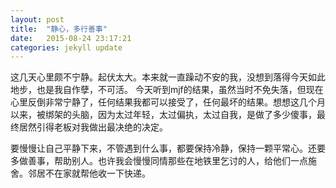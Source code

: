 ```yaml
---
layout: post
title:  "静心，多行善事"
date:   2015-08-24 23:17:21
categories: jekyll update
---
```

这几天心里颇不宁静。起伏太大。本来就一直躁动不安的我，没想到落得今天如此地步，也是我自作孽，不可活。
今天听到mjf的结果，虽然当时不免失落，但现在心里反倒非常宁静了，任何结果我都可以接受了，任何最坏的结果。想想这几个月以来，被绑架的头脑，因为太过年轻，太过偏执，太过自我，是做了多少傻事，最终居然引得老板对我做出最决绝的决定。

要慢慢让自己平静下来，不管遇到什么事，都要保持冷静，保持一颗平常心。还要多做善事，帮助别人。也许我会慢慢同情那些在地铁里乞讨的人，给他们一点施舍。邻居不在家就帮他收一下快递。
